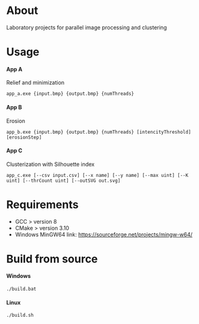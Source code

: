 # About
Laboratory projects for parallel image processing and clustering

# Usage
#### App A
Relief and minimization
```console
app_a.exe {input.bmp} {output.bmp} {numThreads}
```
#### App B
Erosion
```console
app_b.exe {input.bmp} {output.bmp} {numThreads} [intencityThreshold] [erosionStep]
```
#### App C
Clusterization with Silhouette index
```console
app_c.exe [--csv input.csv] [--x name] [--y name] [--max uint] [--K uint] [--thrCount uint] [--outSVG out.svg]
```

# Requirements
* GCC > version 8
* CMake > version 3.10
* Windows MinGW64 link: https://sourceforge.net/projects/mingw-w64/

# Build from source
#### Windows
```console
./build.bat
```
#### Linux
```console
./build.sh
```